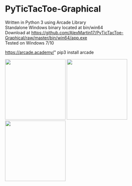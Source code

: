 # PyTicTacToe-Graphical

Written in Python 3 using Arcade Library<br>
Standalone Windows binary located at bin/win64<br>
Download at https://github.com/AlexMartin17/PyTicTacToe-Graphical/raw/master/bin/win64/app.exe<br>
Tested on Windows 7/10

https://arcade.academy/"
pip3 install arcade<br>

<img src="https://raw.githubusercontent.com/AlexMartin17/PyTicTacToe-Graphical/master/img/img1.JPG" width="200" height="200">  <img src="https://raw.githubusercontent.com/AlexMartin17/PyTicTacToe-Graphical/master/img/img2.JPG" width="200" height="200">  <img src="https://raw.githubusercontent.com/AlexMartin17/PyTicTacToe-Graphical/master/img/img3.JPG" width="200" height="200">
